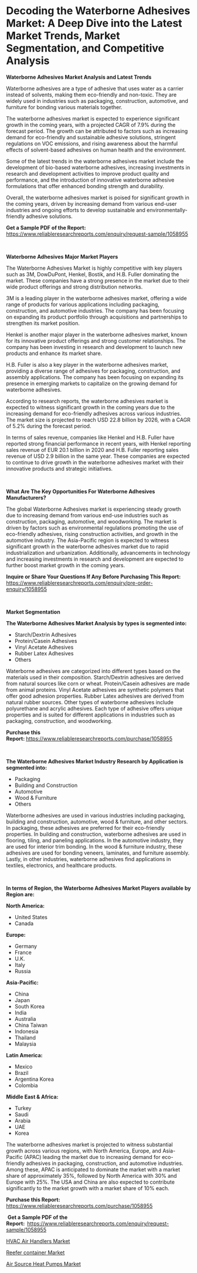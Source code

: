<p><h1>Decoding the Waterborne Adhesives Market: A Deep Dive into the Latest Market Trends, Market Segmentation, and Competitive Analysis</h1></p><p><strong>Waterborne Adhesives Market Analysis and Latest Trends</strong></p>
<p><p>Waterborne adhesives are a type of adhesive that uses water as a carrier instead of solvents, making them eco-friendly and non-toxic. They are widely used in industries such as packaging, construction, automotive, and furniture for bonding various materials together.</p><p>The waterborne adhesives market is expected to experience significant growth in the coming years, with a projected CAGR of 7.9% during the forecast period. The growth can be attributed to factors such as increasing demand for eco-friendly and sustainable adhesive solutions, stringent regulations on VOC emissions, and rising awareness about the harmful effects of solvent-based adhesives on human health and the environment.</p><p>Some of the latest trends in the waterborne adhesives market include the development of bio-based waterborne adhesives, increasing investments in research and development activities to improve product quality and performance, and the introduction of innovative waterborne adhesive formulations that offer enhanced bonding strength and durability.</p><p>Overall, the waterborne adhesives market is poised for significant growth in the coming years, driven by increasing demand from various end-user industries and ongoing efforts to develop sustainable and environmentally-friendly adhesive solutions.</p></p>
<p><strong>Get a Sample PDF of the Report:&nbsp;</strong> <a href="https://www.reliableresearchreports.com/enquiry/request-sample/1058955">https://www.reliableresearchreports.com/enquiry/request-sample/1058955</a></p>
<p>&nbsp;</p>
<p><strong>Waterborne Adhesives Major Market Players</strong></p>
<p><p>The Waterborne Adhesives Market is highly competitive with key players such as 3M, DowDuPont, Henkel, Bostik, and H.B. Fuller dominating the market. These companies have a strong presence in the market due to their wide product offerings and strong distribution networks.</p><p>3M is a leading player in the waterborne adhesives market, offering a wide range of products for various applications including packaging, construction, and automotive industries. The company has been focusing on expanding its product portfolio through acquisitions and partnerships to strengthen its market position.</p><p>Henkel is another major player in the waterborne adhesives market, known for its innovative product offerings and strong customer relationships. The company has been investing in research and development to launch new products and enhance its market share.</p><p>H.B. Fuller is also a key player in the waterborne adhesives market, providing a diverse range of adhesives for packaging, construction, and assembly applications. The company has been focusing on expanding its presence in emerging markets to capitalize on the growing demand for waterborne adhesives.</p><p>According to research reports, the waterborne adhesives market is expected to witness significant growth in the coming years due to the increasing demand for eco-friendly adhesives across various industries. The market size is projected to reach USD 22.8 billion by 2026, with a CAGR of 5.2% during the forecast period.</p><p>In terms of sales revenue, companies like Henkel and H.B. Fuller have reported strong financial performance in recent years, with Henkel reporting sales revenue of EUR 20.1 billion in 2020 and H.B. Fuller reporting sales revenue of USD 2.9 billion in the same year. These companies are expected to continue to drive growth in the waterborne adhesives market with their innovative products and strategic initiatives.</p></p>
<p>&nbsp;</p>
<p><strong>What Are The Key Opportunities For Waterborne Adhesives Manufacturers?</strong></p>
<p><p>The global Waterborne Adhesives market is experiencing steady growth due to increasing demand from various end-use industries such as construction, packaging, automotive, and woodworking. The market is driven by factors such as environmental regulations promoting the use of eco-friendly adhesives, rising construction activities, and growth in the automotive industry. The Asia-Pacific region is expected to witness significant growth in the waterborne adhesives market due to rapid industrialization and urbanization. Additionally, advancements in technology and increasing investments in research and development are expected to further boost market growth in the coming years.</p></p>
<p><strong>Inquire or Share Your Questions If Any Before Purchasing This Report:</strong> <a href="https://www.reliableresearchreports.com/enquiry/pre-order-enquiry/1058955">https://www.reliableresearchreports.com/enquiry/pre-order-enquiry/1058955</a></p>
<p>&nbsp;</p>
<p><strong>Market Segmentation</strong></p>
<p><strong>The Waterborne Adhesives Market Analysis by types is segmented into:</strong></p>
<p><ul><li>Starch/Dextrin Adhesives</li><li>Protein/Casein Adhesives</li><li>Vinyl Acetate Adhesives</li><li>Rubber Latex Adhesives</li><li>Others</li></ul></p>
<p><p>Waterborne adhesives are categorized into different types based on the materials used in their composition. Starch/Dextrin adhesives are derived from natural sources like corn or wheat. Protein/Casein adhesives are made from animal proteins. Vinyl Acetate adhesives are synthetic polymers that offer good adhesion properties. Rubber Latex adhesives are derived from natural rubber sources. Other types of waterborne adhesives include polyurethane and acrylic adhesives. Each type of adhesive offers unique properties and is suited for different applications in industries such as packaging, construction, and woodworking.</p></p>
<p><strong>Purchase this Report:&nbsp;</strong><a href="https://www.reliableresearchreports.com/purchase/1058955">https://www.reliableresearchreports.com/purchase/1058955</a></p>
<p>&nbsp;</p>
<p><strong>The Waterborne Adhesives Market Industry Research by Application is segmented into:</strong></p>
<p><ul><li>Packaging</li><li>Building and Construction</li><li>Automotive</li><li>Wood & Furniture</li><li>Others</li></ul></p>
<p><p>Waterborne adhesives are used in various industries including packaging, building and construction, automotive, wood & furniture, and other sectors. In packaging, these adhesives are preferred for their eco-friendly properties. In building and construction, waterborne adhesives are used in flooring, tiling, and paneling applications. In the automotive industry, they are used for interior trim bonding. In the wood & furniture industry, these adhesives are used for bonding veneers, laminates, and furniture assembly. Lastly, in other industries, waterborne adhesives find applications in textiles, electronics, and healthcare products.</p></p>
<p>&nbsp;</p>
<p><strong>In terms of Region, the Waterborne Adhesives Market Players available by Region are:</strong></p>
<p>
    <p> <strong> North America: </strong>
        <ul>
            <li>United States</li>
            <li>Canada</li>
        </ul>
        </p> 
    <p> <strong> Europe: </strong>
        <ul>
            <li>Germany</li>
            <li>France</li>
            <li>U.K.</li>
            <li>Italy</li>
            <li>Russia</li>
        </ul>
        </p> 
    <p> <strong> Asia-Pacific: </strong>
        <ul>
            <li>China</li>
            <li>Japan</li>
            <li>South Korea</li>
            <li>India</li>
            <li>Australia</li>
            <li>China Taiwan</li>
            <li>Indonesia</li>
            <li>Thailand</li>
            <li>Malaysia</li>
        </ul>
        </p> 
    <p> <strong> Latin America: </strong>
        <ul>
            <li>Mexico</li>
            <li>Brazil</li>
            <li>Argentina Korea</li>
            <li>Colombia</li>
        </ul>
        </p> 
    <p> <strong> Middle East & Africa: </strong>
        <ul>
            <li>Turkey</li>
            <li>Saudi</li>
            <li>Arabia</li>
            <li>UAE</li>
            <li>Korea</li>
        </ul>
    </p>
    </p>
<p><p>The waterborne adhesives market is projected to witness substantial growth across various regions, with North America, Europe, and Asia-Pacific (APAC) leading the market due to increasing demand for eco-friendly adhesives in packaging, construction, and automotive industries. Among these, APAC is anticipated to dominate the market with a market share of approximately 35%, followed by North America with 30% and Europe with 25%. The USA and China are also expected to contribute significantly to the market growth with a market share of 10% each.</p></p>
<p><strong>Purchase this Report: </strong><a href="https://www.reliableresearchreports.com/purchase/1058955">https://www.reliableresearchreports.com/purchase/1058955</a></p>
<p>&nbsp;<strong>Get a Sample PDF of the Report:&nbsp;&nbsp;</strong><a href="https://www.reliableresearchreports.com/enquiry/request-sample/1058955">https://www.reliableresearchreports.com/enquiry/request-sample/1058955</a></p>
<p><strong></strong></p>
<p><p><a href="https://view.publitas.com/reportprime-1/hvac-air-handlers-market-research-report-forecasted-for-period-from-2023-2030-by-market-type-market-application-and-region/">HVAC Air Handlers Market</a></p><p><a href="https://view.publitas.com/reportprime-1/reefer-container-market-size-global-industry-overview-market-segmentation-and-forecast-2023-to-2030/">Reefer container Market</a></p><p><a href="https://view.publitas.com/reportprime-1/air-source-heat-pumps-market-size-evaluating-its-market-trends-growth-and-projections-2023-2030/">Air Source Heat Pumps Market</a></p></p>